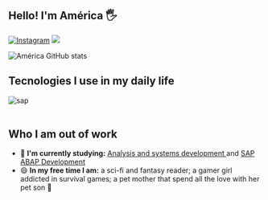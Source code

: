 ## Hello! I'm América 🖐️

[![Instagram](https://img.shields.io/badge/Instagram-E4405F?style=for-the-badge&logo=instagram&logoColor=white)](https://instagram.com/muscl3_mommy)
  <a href="https://www.linkedin.com/in/america-gabriela-coelho-medeiros" target="_blank"><img src="https://img.shields.io/badge/-LinkedIn-%230077B5?style=for-the-badge&logo=linkedin&logoColor=white" target="_blank"></a> 
  
![América GitHub stats](https://github-readme-stats.vercel.app/api?username=america-medeiros&show_icons=true&theme=dracula&count_private=true)

## Tecnologies I use in my daily life 

<div style="display: inline_block">
  <img align="center" alt="sap" src="https://img.shields.io/badge/SAP-0FAAFF?style=for-the-badge&logo=sap&logoColor=white" />
</div><br/>

## Who I am out of work

- 🌱 <strong>I'm currently studying:</strong> <a href="https://cursos.unibtadigital.com.br/graduacao/analise-e-desenvolvimento-de-sistemas">Analysis and systems development </a> and <a href="https://descomplicandolinguagens.com.br/course/formacao-abap-jr/">SAP ABAP Development</a>
- 😄 <strong>In my free time I am:</strong> a sci-fi and fantasy reader; a gamer girl addicted in survival games; a pet mother that spend all the love with her pet son 🐶

